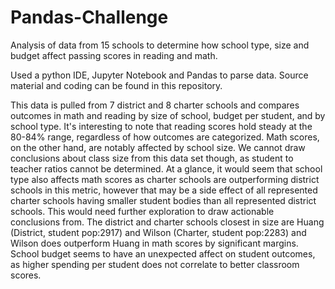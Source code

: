 # Pandas-Challenge

Analysis of data from 15 schools to determine how school type, size and budget affect passing scores in reading and math. 

Used a python IDE, Jupyter Notebook and Pandas to parse data. Source material and coding can be found in this repository. 

This data is pulled from 7 district and 8 charter schools and compares outcomes in math and reading by size of school, budget per student, and by school type. It's interesting to note that reading scores hold steady at the 80-84% range, regardless of how outcomes are categorized. Math scores, on the other hand, are notably affected by school size. We cannot draw conclusions about class size from this data set though, as student to teacher ratios cannot be determined. 
At a glance, it would seem that school type also affects math scores as charter schools are outperforming district schools in this metric, however that may be a side effect of all represented charter schools having smaller student bodies than all represented district schools. This would need further exploration to draw actionable conclusions from. The district and charter schools closest in size are Huang (District, student pop:2917) and Wilson (Charter, student pop:2283) and Wilson does outperform Huang in math scores by significant margins.
School budget seems to have an unexpected affect on student outcomes, as higher spending per student does not correlate to better classroom scores. 
